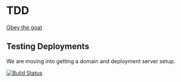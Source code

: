 # TDD
[Obey the goat](https://www.obeythetestinggoat.com/book/chapter_01.html)

## Testing Deployments
We are moving into getting a domain and deployment server setup.

[![Build Status](http://jenkins.wallace.local:8080/buildStatus/icon?job=Github+org+all+run%2FQR-EPR-System%2Fmaster)](http://jenkins.wallace.local:8080/job/Github%20org%20all%20run/job/QR-EPR-System/job/master/)
